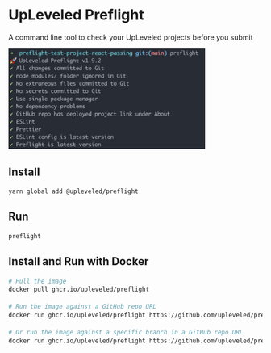 # UpLeveled Preflight

A command line tool to check your UpLeveled projects before you submit

<img src="screenshot.png" alt="A command line tool showing various passing tests that have run against a software project" width="390" />

## Install

```bash
yarn global add @upleveled/preflight
```

## Run

```bash
preflight
```

## Install and Run with Docker

```bash
# Pull the image
docker pull ghcr.io/upleveled/preflight

# Run the image against a GitHub repo URL
docker run ghcr.io/upleveled/preflight https://github.com/upleveled/preflight-test-project-react-passing

# Or run the image against a specific branch in a GitHub repo URL
docker run ghcr.io/upleveled/preflight https://github.com/upleveled/preflight-test-project-react-passing fix-tests
```
